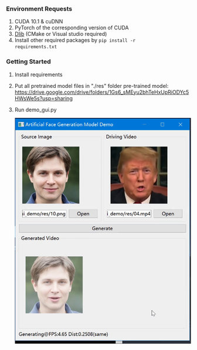 ### Environment Requests
1. CUDA 10.1 & cuDNN
2. PyTorch of the corresponding version of CUDA
3. [Dlib](http://dlib.net/compile.html) (CMake or Visual studio required)
4. Install other required packages by <code>pip install -r requirements.txt</code>



### Getting Started
1. Install requirements

2. Put all pretrained model files in "./res" folder
  pre-trained model:  https://drive.google.com/drive/folders/1Gs6_sMEyu2bhTeHxUpRiODYc5HWsWe5s?usp=sharing

3. Run demo_gui.py

    ![Screenshot](img/sc.png)
